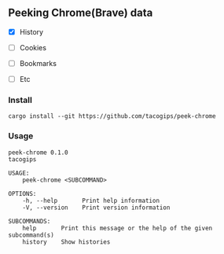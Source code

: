 ## Peeking Chrome(Brave) data
- [x] History
- [ ] Cookies
- [ ] Bookmarks
- [ ] Etc


### Install
```
cargo install --git https://github.com/tacogips/peek-chrome
```

### Usage

```
peek-chrome 0.1.0
tacogips

USAGE:
    peek-chrome <SUBCOMMAND>

OPTIONS:
    -h, --help       Print help information
    -V, --version    Print version information

SUBCOMMANDS:
    help       Print this message or the help of the given subcommand(s)
    history    Show histories
```

